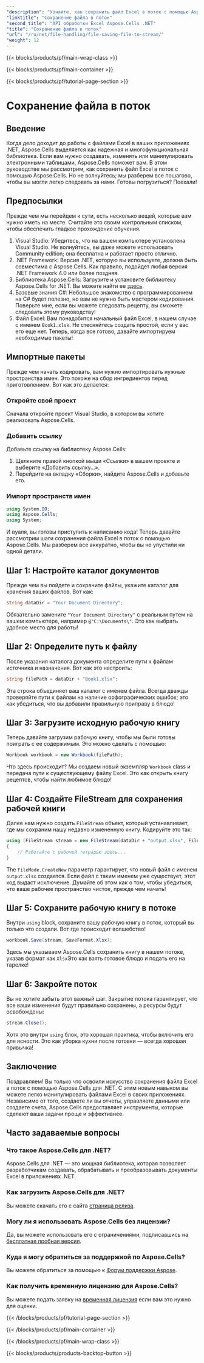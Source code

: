 ```yaml
---
"description": "Узнайте, как сохранить файл Excel в поток с помощью Aspose.Cells для .NET, с помощью этого пошагового руководства, полного примеров."
"linktitle": "Сохранение файла в поток"
"second_title": "API обработки Excel Aspose.Cells .NET"
"title": "Сохранение файла в поток"
"url": "/ru/net/file-handling/file-saving-file-to-stream/"
"weight": 12
---
```


{{< blocks/products/pf/main-wrap-class >}}

{{< blocks/products/pf/main-container >}}

{{< blocks/products/pf/tutorial-page-section >}}

# Сохранение файла в поток

## Введение
Когда дело доходит до работы с файлами Excel в ваших приложениях .NET, Aspose.Cells выделяется как надежная и многофункциональная библиотека. Если вам нужно создавать, изменять или манипулировать электронными таблицами, Aspose.Cells поможет вам. В этом руководстве мы рассмотрим, как сохранить файл Excel в поток с помощью Aspose.Cells. Но не волнуйтесь; мы разберем все пошагово, чтобы вы могли легко следовать за нами. Готовы погрузиться? Поехали!
## Предпосылки
Прежде чем мы перейдем к сути, есть несколько вещей, которые вам нужно иметь на месте. Считайте это своим контрольным списком, чтобы обеспечить гладкое прохождение обучения.
1. Visual Studio: Убедитесь, что на вашем компьютере установлена Visual Studio. Не волнуйтесь, вы даже можете использовать Community edition; она бесплатна и работает просто отлично.
2. .NET Framework: Версия .NET, которую вы используете, должна быть совместима с Aspose.Cells. Как правило, подойдет любая версия .NET Framework 4.0 или более поздняя.
3. Библиотека Aspose.Cells: Загрузите и установите библиотеку Aspose.Cells for .NET. Вы можете найти ее [здесь](https://releases.aspose.com/cells/net/). 
4. Базовые знания C#: Небольшое знакомство с программированием на C# будет полезно, но вам не нужно быть мастером кодирования. Поверьте мне, если вы можете следовать рецепту, вы сможете следовать этому руководству!
5. Файл Excel: Вам понадобится начальный файл Excel, в нашем случае с именем `Book1.xlsx`. Не стесняйтесь создать простой, если у вас его еще нет.
Теперь, когда все готово, давайте импортируем необходимые пакеты!
## Импортные пакеты
Прежде чем начать кодировать, вам нужно импортировать нужные пространства имен. Это похоже на сбор ингредиентов перед приготовлением. Вот как это делается:
### Откройте свой проект
Сначала откройте проект Visual Studio, в котором вы хотите реализовать Aspose.Cells.
### Добавить ссылку
Добавьте ссылку на библиотеку Aspose.Cells:
1. Щелкните правой кнопкой мыши «Ссылки» в вашем проекте и выберите «Добавить ссылку…».
2. Перейдите на вкладку «Сборки», найдите Aspose.Cells и добавьте его.
### Импорт пространств имен
```csharp
using System.IO;
using Aspose.Cells;
using System;
```
И вуаля, вы готовы приступить к написанию кода! 
Теперь давайте рассмотрим шаги сохранения файла Excel в поток с помощью Aspose.Cells. Мы разберем все аккуратно, чтобы вы не упустили ни одной детали.
## Шаг 1: Настройте каталог документов
Прежде чем вы пойдете и сохраните файлы, укажите каталог для хранения ваших файлов. Вот как:
```csharp
string dataDir = "Your Document Directory";
```
Обязательно замените `"Your Document Directory"` с реальным путем на вашем компьютере, например `@"C:\Documents\"`. Это как выбрать удобное место для работы!
## Шаг 2: Определите путь к файлу
После указания каталога документа определите пути к файлам источника и назначения. Вот как это настроить:
```csharp
string filePath = dataDir + "Book1.xlsx";
```
Эта строка объединяет ваш каталог с именем файла. Всегда дважды проверяйте пути к файлам на наличие орфографических ошибок; это как убедиться, что вы добавили правильную приправу в блюдо!
## Шаг 3: Загрузите исходную рабочую книгу
Теперь давайте загрузим рабочую книгу, чтобы мы были готовы поиграть с ее содержимым. Это можно сделать с помощью:
```csharp
Workbook workbook = new Workbook(filePath);
```
Что здесь происходит? Мы создаем новый экземпляр `Workbook` class и передача пути к существующему файлу Excel. Это как открыть книгу рецептов, чтобы найти любимое блюдо!
## Шаг 4: Создайте FileStream для сохранения рабочей книги
Далее нам нужно создать `FileStream` объект, который устанавливает, где мы сохраним нашу недавно измененную книгу. Кодируйте это так:
```csharp
using (FileStream stream = new FileStream(dataDir + "output.xlsx", FileMode.CreateNew))
{
    // Работайте с рабочей тетрадью здесь...
}
```
The `FileMode.CreateNew` параметр гарантирует, что новый файл с именем `output.xlsx` создается. Если файл с таким именем уже существует, этот код выдаст исключение. Думайте об этом как о том, чтобы убедиться, что ваше рабочее пространство чистое, прежде чем начать!
## Шаг 5: Сохраните рабочую книгу в потоке
Внутри `using` block, сохраните вашу рабочую книгу в поток, который вы только что создали. Вот где происходит волшебство!
```csharp
workbook.Save(stream, SaveFormat.Xlsx);
```
Здесь мы указываем Aspose.Cells сохранить книгу в нашем потоке, указав формат как `Xlsx`Это как взять готовое блюдо и подать его на тарелке!
## Шаг 6: Закройте поток
Вы не хотите забыть этот важный шаг. Закрытие потока гарантирует, что все ваши изменения будут правильно сохранены, а ресурсы будут освобождены:
```csharp
stream.Close();
```
Хотя это внутри `using` блок, это хорошая практика, чтобы включить его для ясности. Это как уборка кухни после готовки — всегда хорошая привычка!
## Заключение
Поздравляем! Вы только что освоили искусство сохранения файла Excel в поток с помощью Aspose.Cells для .NET. С этим новым навыком вы можете легко манипулировать файлами Excel в своих приложениях. Независимо от того, создаете ли вы отчеты, управляете данными или создаете счета, Aspose.Cells предоставляет инструменты, которые сделают ваши задачи проще и эффективнее.
## Часто задаваемые вопросы
### Что такое Aspose.Cells для .NET?
Aspose.Cells для .NET — это мощная библиотека, которая позволяет разработчикам создавать, обрабатывать и преобразовывать документы Excel в приложениях .NET.
### Как загрузить Aspose.Cells для .NET?
Вы можете скачать его с сайта [страница релиза](https://releases.aspose.com/cells/net/).
### Могу ли я использовать Aspose.Cells без лицензии?
Да, вы можете использовать его с ограничениями, подписавшись на [бесплатная пробная версия](https://releases.aspose.com/). 
### Куда я могу обратиться за поддержкой по Aspose.Cells?
Вы можете обратиться за помощью к [Форум поддержки Aspose](https://forum.aspose.com/c/cells/9).
### Как получить временную лицензию для Aspose.Cells?
Вы можете подать заявку на [временная лицензия](https://purchase.aspose.com/temporary-license/) если вам это нужно для оценки.

{{< /blocks/products/pf/tutorial-page-section >}}

{{< /blocks/products/pf/main-container >}}

{{< /blocks/products/pf/main-wrap-class >}}

{{< blocks/products/products-backtop-button >}}